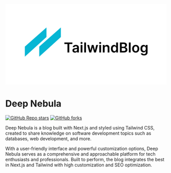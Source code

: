 ![tailwind-nextjs-banner](/public/static/images/twitter-card.png)

# Deep Nebula

[![GitHub Repo stars](https://img.shields.io/github/stars/diegxherrera/deepnebula?style=social)](https://GitHub.com/diegxherrera/deepnebula/stargazers/)
[![GitHub forks](https://img.shields.io/github/forks/diegxherrera/deepnebula?style=social)](https://GitHub.com/diegxherrera/deepnebula/network/)

Deep Nebula is a blog built with Next.js and styled using Tailwind CSS, created to share knowledge on software development topics such as databases, web development, and more.

With a user-friendly interface and powerful customization options, Deep Nebula serves as a comprehensive and approachable platform for tech enthusiasts and professionals. Built to perform, the blog integrates the best in Next.js and Tailwind with high customization and SEO optimization.
